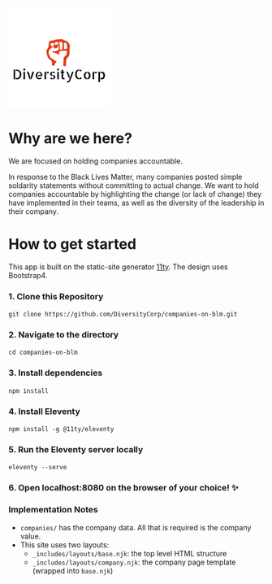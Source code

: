 <img src="images/logo.png" />

# Why are we here?
We are focused on holding companies accountable.

In response to the Black Lives Matter, many companies posted simple soldarity statements without committing to actual change.
We want to hold companies accountable by highlighting the change (or lack of change) they have implemented in their teams, as well as the diversity of the leadership in their company.

# How to get started
This app is built on the static-site generator [11ty](https://www.11ty.dev/).  The design uses Bootstrap4.

### 1. Clone this Repository

```
git clone https://github.com/DiversityCorp/companies-on-blm.git
```


### 2. Navigate to the directory

```
cd companies-on-blm
```

### 3. Install dependencies

```
npm install
```

### 4. Install Eleventy

```
npm install -g @11ty/eleventy
```

### 5. Run the Eleventy server locally

```
eleventy --serve
```

### 6. Open localhost:8080 on the browser of your choice! ✨

### Implementation Notes

* `companies/` has the company data.  All that is required is the company value.
* This site uses two layouts:
  * `_includes/layouts/base.njk`: the top level HTML structure
  * `_includes/layouts/company.njk`: the company page template (wrapped into `base.njk`)
